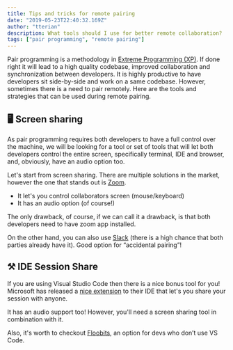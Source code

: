 ```yaml
---
title: Tips and tricks for remote pairing
date: "2019-05-23T22:40:32.169Z"
author: "tterian"
description: What tools should I use for better remote collaboration?
tags: ["pair programming", "remote pairing"]
---
```


Pair programming is a methodology in [Extreme Programming (XP)](http://www.extremeprogramming.org/). If done right it will lead to a high quality codebase, improved collaboration and synchronization between developers.
It is highly productive to have developers sit side-by-side and work on a same codebase. However, sometimes there is a need to pair remotely.
Here are the tools and strategies that can be used during remote pairing.

## 🖥️ Screen sharing

As pair programming requires both developers to have a full control over the machine, we will be looking for a tool or set of tools that will let both developers control the entire screen, specifically terminal, IDE and browser, and, obviously, have an audio option too.

Let's start from screen sharing.
There are multiple solutions in the market, however the one that stands out is [Zoom](https://zoom.us/meetings).
* It let's you control collaborators screen (mouse/keyboard)
* It has an audio option (of course!)

The only drawback, of course, if we can call it a drawback, is that both developers need to have zoom app installed.

On the other hand, you can also use [Slack](https://slack.com) (there is a high chance that both parties already have it). Good option for “accidental pairing”!

## ⚒ IDE Session Share

If you are using Visual Studio Code then there is a nice bonus tool for you! Microsoft has released a [nice extension](https://marketplace.visualstudio.com/items?itemName=MS-vsliveshare.vsliveshare-pack) to their IDE that let's you share your session with anyone.

It has an audio support too! However, you'll need a screen sharing tool in combination with it.

Also, it's worth to checkout [Floobits](https://floobits.com/), an option for devs who don’t use VS Code.